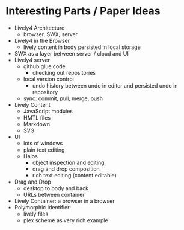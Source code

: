 # Interesting Parts / Paper Ideas

<lively-import src="../_navigation.html"></lively-import>


- Lively4 Architecture
  - browser, SWX, server
- Lively4 in the Browser
  - lively content in body persisted in local storage
- SWX as a layer between server / cloud and UI
- Lively4 server
  - github glue code
    - checking out repositories
  - local version control
    - undo history between undo in editor and persisted undo in repository
  - sync: commit, pull, merge, push
- Lively Content
  - JavaScript modules
  - HMTL files
  - Markdown
  - SVG 
- UI
  - lots of windows
  - plain text editing
  - Halos 
    - object inspection and editing
    - drag and drop composition
    - rich text editing (content editable)
- Drag and Drop 
  - desktop to body and back
  - URLs between container
- Lively Container: a browser in a browser
- Polymorphic Identifier: 
  - lively files
  - plex scheme as very rich example


